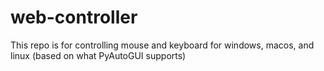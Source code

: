 # web-controller
This repo is for controlling mouse and keyboard for windows, macos, and linux (based on what PyAutoGUI supports)
